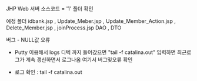 

JHP Web 서버 소스코드  = '1' 폴더 확인

예정 폴더  idbank.jsp  , Update_Meber.jsp , Update_Member_Action.jsp , Delete_Member.jsp , joinProcess.jsp 
            DAO , DTO

버그 - NULL값 오류

* Putty 이용해서 logs 디텍 까지 들어갔으면 "tail -f catalina.out" 입력하면 최근로그가 계속 갱신하면서 로그나옴 여기서 버그및오류 확인

* 로그 확인 : tail -f catalina.out
